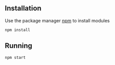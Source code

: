 ## Installation

Use the package manager [npm](https://www.npmjs.com/) to install modules

```bash
npm install
```

## Running

```bash
npm start
```